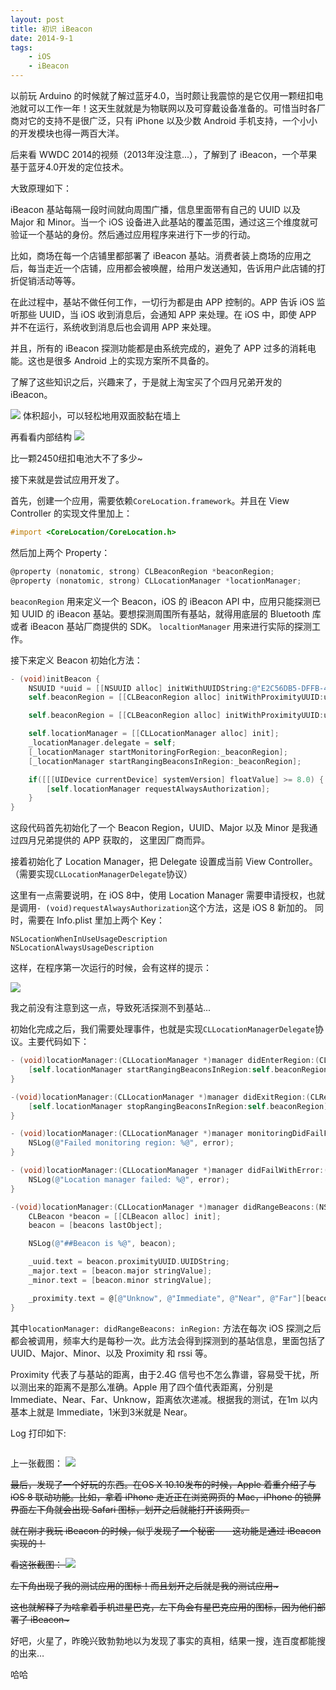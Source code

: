 ```yaml
---
layout: post
title: 初识 iBeacon
date: 2014-9-1
tags:
    - iOS
    - iBeacon
---
```



以前玩 Arduino 的时候就了解过蓝牙4.0，当时颇让我震惊的是它仅用一颗纽扣电池就可以工作一年！这天生就就是为物联网以及可穿戴设备准备的。可惜当时各厂商对它的支持不是很广泛，只有 iPhone 以及少数 Android 手机支持，一个小小的开发模块也得一两百大洋。

后来看 WWDC 2014的视频（2013年没注意...），了解到了 iBeacon，一个苹果基于蓝牙4.0开发的定位技术。

大致原理如下：

iBeacon 基站每隔一段时间就向周围广播，信息里面带有自己的 UUID 以及 Major 和 Minor。当一个 iOS 设备进入此基站的覆盖范围，通过这三个维度就可验证一个基站的身份。然后通过应用程序来进行下一步的行动。

比如，商场在每一个店铺里都部署了 iBeacon 基站。消费者装上商场的应用之后，每当走近一个店铺，应用都会被唤醒，给用户发送通知，告诉用户此店铺的打折促销活动等等。

在此过程中，基站不做任何工作，一切行为都是由 APP 控制的。APP 告诉 iOS 监听那些 UUID，当 iOS 收到消息后，会通知 APP 来处理。在 iOS 中，即使 APP 并不在运行，系统收到消息后也会调用 APP 来处理。

并且，所有的 iBeacon 探测功能都是由系统完成的，避免了 APP 过多的消耗电能。这也是很多 Android 上的实现方案所不具备的。

了解了这些知识之后，兴趣来了，于是就上淘宝买了个四月兄弟开发的 iBeacon。

![](/static/img/IMG_0791.JPG)
体积超小，可以轻松地用双面胶黏在墙上

再看看内部结构
![](/static/img/IMG_0793.JPG)

比一颗2450纽扣电池大不了多少~

接下来就是尝试应用开发了。

首先，创建一个应用，需要依赖`CoreLocation.framework`。并且在 View Controller 的实现文件里加上：

```objective-c
#import <CoreLocation/CoreLocation.h>
```

然后加上两个 Property：

```objective-c
@property (nonatomic, strong) CLBeaconRegion *beaconRegion;
@property (nonatomic, strong) CLLocationManager *locationManager;
```

`beaconRegion` 用来定义一个 Beacon，iOS 的 iBeacon API 中，应用只能探测已知 UUID 的 iBeacon 基站。要想探测周围所有基站，就得用底层的 Bluetooth 库或者 iBeacon 基站厂商提供的 SDK。
`localtionManager` 用来进行实际的探测工作。

接下来定义 Beacon 初始化方法：

```objective-c
- (void)initBeacon {
    NSUUID *uuid = [[NSUUID alloc] initWithUUIDString:@"E2C56DB5-DFFB-48D2-B060-D0F5A71096E0"];
    self.beaconRegion = [[CLBeaconRegion alloc] initWithProximityUUID:uuid identifier:@"E2C56DB5-DFFB-48D2-B060-D0F5A71096E0"];

    self.beaconRegion = [[CLBeaconRegion alloc] initWithProximityUUID:uuid major:0 minor:0 identifier:@"im.zorro.ibeacon"];

    self.locationManager = [[CLLocationManager alloc] init];
    _locationManager.delegate = self;
    [_locationManager startMonitoringForRegion:_beaconRegion];
    [_locationManager startRangingBeaconsInRegion:_beaconRegion];

    if([[[UIDevice currentDevice] systemVersion] floatValue] >= 8.0) {
        [self.locationManager requestAlwaysAuthorization];
    }
}

```

这段代码首先初始化了一个 Beacon Region，UUID、Major 以及 Minor 是我通过四月兄弟提供的 APP 获取的， 这里因厂商而异。

接着初始化了 Location Manager，把 Delegate 设置成当前 View Controller。（需要实现`CLLocationManagerDelegate`协议）

这里有一点需要说明，在 iOS 8中，使用 Location Manager 需要申请授权，也就是调用`- (void)requestAlwaysAuthorization`这个方法，这是 iOS 8 新加的。
同时，需要在 Info.plist 里加上两个 Key：

```
NSLocationWhenInUseUsageDescription
NSLocationAlwaysUsageDescription
```

这样，在程序第一次运行的时候，会有这样的提示：

![](/static/img/IMG_0795.PNG)

我之前没有注意到这一点，导致死活探测不到基站...

初始化完成之后，我们需要处理事件，也就是实现`CLLocationManagerDelegate`协议。主要代码如下：

```objective-c
- (void)locationManager:(CLLocationManager *)manager didEnterRegion:(CLRegion *)region {
    [self.locationManager startRangingBeaconsInRegion:self.beaconRegion];
}

-(void)locationManager:(CLLocationManager *)manager didExitRegion:(CLRegion *)region {
    [self.locationManager stopRangingBeaconsInRegion:self.beaconRegion];
}

- (void)locationManager:(CLLocationManager *)manager monitoringDidFailForRegion:(CLRegion *)region withError:(NSError *)error {
    NSLog(@"Failed monitoring region: %@", error);
}

- (void)locationManager:(CLLocationManager *)manager didFailWithError:(NSError *)error {
    NSLog(@"Location manager failed: %@", error);
}

-(void)locationManager:(CLLocationManager *)manager didRangeBeacons:(NSArray *)beacons inRegion:(CLBeaconRegion *)region {
    CLBeacon *beacon = [[CLBeacon alloc] init];
    beacon = [beacons lastObject];

    NSLog(@"##Beacon is %@", beacon);

    _uuid.text = beacon.proximityUUID.UUIDString;
    _major.text = [beacon.major stringValue];
    _minor.text = [beacon.minor stringValue];

    _proximity.text = @[@"Unknow", @"Immediate", @"Near", @"Far"][beacon.proximity];
}

```

其中`locationManager: didRangeBeacons: inRegion:` 方法在每次 iOS 探测之后都会被调用，频率大约是每秒一次。此方法会得到探测到的基站信息，里面包括了 UUID、Major、Minor、以及 Proximity 和 rssi 等。

Proximity 代表了与基站的距离，由于2.4G 信号也不怎么靠谱，容易受干扰，所以测出来的距离不是那么准确。Apple 用了四个值代表距离，分别是 Immediate、Near、Far、Unknow，距离依次递减。根据我的测试，在1m 以内基本上就是 Immediate，1米到3米就是 Near。

Log 打印如下:
```##Beacon is CLBeacon (uuid:<__NSConcreteUUID 0x15595ac0> E2C56DB5-DFFB-48D2-B060-D0F5A71096E0, major:0, minor:0, proximity:1 +/- 0.26m, rssi:-47)
```

上一张截图：
![](/static/img/IMG_0794.PNG)

<s>最后，发现了一个好玩的东西。在OS X 10.10发布的时候，Apple 着重介绍了与 iOS 8 联动功能。比如，拿着 iPhone 走近正在浏览网页的 Mac，iPhone 的锁屏界面左下角就会出现 Safari 图标，划开之后就能打开该网页。

就在刚才我玩 iBeacon 的时候，似乎发现了一个秘密——这功能是通过 iBeacon 实现的！

看这张截图：
![](/static/img/IMG_0796.PNG)

左下角出现了我的测试应用的图标！而且划开之后就是我的测试应用~

这也就解释了为啥拿着手机进星巴克，左下角会有星巴克应用的图标，因为他们部署了 iBeacon~</s>

好吧，火星了，昨晚兴致勃勃地以为发现了事实的真相，结果一搜，连百度都能搜的出来…

哈哈
